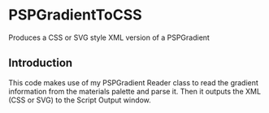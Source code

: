 # PSPGradientToCSS
Produces a CSS or SVG style XML version of a PSPGradient

## Introduction
This code makes use of my PSPGradient Reader class to read the gradient information from the materials palette and parse it.  Then it outputs the XML (CSS or SVG) to the Script Output window.
